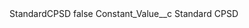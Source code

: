 <?xml version="1.0" encoding="UTF-8"?>
<CustomMetadata xmlns="http://soap.sforce.com/2006/04/metadata" xmlns:xsi="http://www.w3.org/2001/XMLSchema-instance" xmlns:xsd="http://www.w3.org/2001/XMLSchema">
    <label>StandardCPSD</label>
    <protected>false</protected>
    <values>
        <field>Constant_Value__c</field>
        <value xsi:type="xsd:string">Standard CPSD</value>
    </values>
</CustomMetadata>
